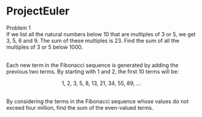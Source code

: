 # ProjectEuler

Problem 1<br />
If we list all the natural numbers below 10 that are multiples of 3 or 5, we get 3, 5, 6 and 9. The sum of these multiples is 23.
Find the sum of all the multiples of 3 or 5 below 1000. <br /><br />

Each new term in the Fibonacci sequence is generated by adding the previous two terms. By starting with 1 and 2, the first 10 terms will be:
<br />
<p align="center">
1, 2, 3, 5, 8, 13, 21, 34, 55, 89, ...
</p>
<br />
By considering the terms in the Fibonacci sequence whose values do not exceed four million, find the sum of the even-valued terms.
